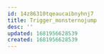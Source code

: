 ```yaml
---
id: 14z86310tqeaucaibnyhnj7
title: Trigger_monsternojump
desc: ''
updated: 1681956628539
created: 1681956628539
---
```

